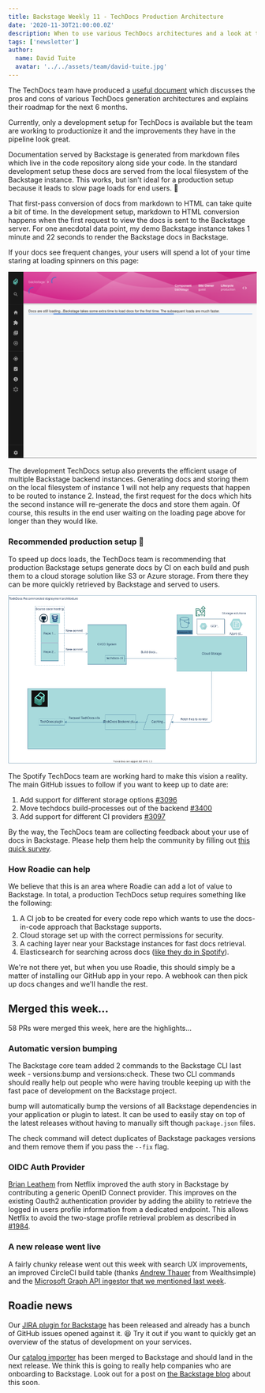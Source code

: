 ```yaml
---
title: Backstage Weekly 11 - TechDocs Production Architecture
date: '2020-11-30T21:00:00.0Z'
description: When to use various TechDocs architectures and a look at their roadmap for the next 6 months. 🛣
tags: ['newsletter']
author:
  name: David Tuite
  avatar: '../../assets/team/david-tuite.jpg'
---
```


The TechDocs team have produced a [useful document](https://backstage.io/docs/features/techdocs/architecture) which discusses the pros and cons of various TechDocs generation architectures and explains their roadmap for the next 6 months.

Currently, only a development setup for TechDocs is available but the team are working to productionize it and the improvements they have in the pipeline look great.

Documentation served by Backstage is generated from markdown files which live in the code repository along side your code. In the standard development setup these docs are served from the local filesystem of the Backstage instance. This works, but isn't ideal for a production setup because it leads to slow page loads for end users. 🐌

That first-pass conversion of docs from markdown to HTML can take quite a bit of time. In the development setup, markdown to HTML conversion happens when the first request to view the docs is sent to the Backstage server. For one anecdotal data point, my demo Backstage instance takes 1 minute and 22 seconds to render the Backstage docs in Backstage.

If your docs see frequent changes, your users will spend a lot of your time staring at loading spinners on this page:

![A loading page we see while we wait for TechDocs to generate](./techdocs-loading-screen.png)

The development TechDocs setup also prevents the efficient usage of multiple Backstage backend instances. Generating docs and storing them on the local filesystem of instance 1 will not help any requests that happen to be routed to instance 2. Instead, the first request for the docs which hits the second instance will re-generate the docs and store them again. Of course, this results in the end user waiting on the loading page above for longer than they would like.

### Recommended production setup 🏃

To speed up docs loads, the TechDocs team is recommending that production Backstage setups generate docs by CI on each build and push them to a cloud storage solution like S3 or Azure storage. From there they can be more quickly retrieved by Backstage and served to users.

![A diagram of the setup described above with boxes for the various parts and arrows going between them](./architecture-recommended.drawio.png)

The Spotify TechDocs team are working hard to make this vision a reality. The main GitHub issues to follow if you want to keep up to date are:

1. Add support for different storage options [#3096](https://github.com/backstage/backstage/issues/3096)
2. Move techdocs build-processes out of the backend [#3400](https://github.com/backstage/backstage/issues/3400)
3. Add support for different CI providers [#3097](https://github.com/backstage/backstage/issues/3097)

By the way, the TechDocs team are collecting feedback about your use of docs in Backstage. Please help them help the community by filling out [this quick survey](https://docs.google.com/forms/d/e/1FAIpQLSdn5Vn3MQhCdyYRuW8cMzZkMQF0bFxXYN168gZRvESLfJWVVg/viewform).

### How Roadie can help

We believe that this is an area where Roadie can add a lot of value to Backstage. In total, a production TechDocs setup requires something like the following:

1. A CI job to be created for every code repo which wants to use the docs-in-code approach that Backstage supports.
2. Cloud storage set up with the correct permissions for security.
3. A caching layer near your Backstage instances for fast docs retrieval.
4. Elasticsearch for searching across docs ([like they do in Spotify](https://github.com/backstage/backstage/issues/1499)).

We're not there yet, but when you use Roadie, this should simply be a matter of installing our GitHub app in your repo. A webhook can then pick up docs changes and we'll handle the rest.

## Merged this week...

58 PRs were merged this week, here are the highlights...

### Automatic version bumping

The Backstage core team added 2 commands to the Backstage CLI last week - versions:bump and versions:check. These two CLI commands should really help out people who were having trouble keeping up with the fast pace of development on the Backstage project.

bump will automatically bump the versions of all Backstage dependencies in your application or plugin to latest. It can be used to easily stay on top of the latest releases without having to manually sift though `package.json` files.

The check command will detect duplicates of Backstage packages versions and them remove them if you pass the `--fix` flag.

### OIDC Auth Provider

[Brian Leathem](https://github.com/bleathem) from Netflix improved the auth story in Backstage by contributing a generic OpenID Connect provider. This improves on the existing Oauth2 authentication provider by adding the ability to retrieve the logged in users profile information from a dedicated endpoint. This allows Netflix to avoid the two-stage profile retrieval problem as described in [#1984](https://github.com/backstage/backstage/issues/1984).

### A new release went live

A fairly chunky release went out this week with search UX improvements, an improved CircleCI build table (thanks [Andrew Thauer](https://github.com/andrewthauer) from Wealthsimple) and the [Microsoft Graph API ingestor that we mentioned last week](https://roadie.io/blog/backstage-weekly-10-catalog-importer/).

## Roadie news

Our [JIRA plugin for Backstage](https://github.com/RoadieHQ/backstage-plugin-jira) has been released and already has a bunch of GitHub issues opened against it. 😆 Try it out if you want to quickly get an overview of the status of development on your services.

Our [catalog importer](https://github.com/backstage/backstage/pull/3121) has been merged to Backstage and should land in the next release. We think this is going to really help companies who are onboarding to Backstage. Look out for a post on [the Backstage blog](https://backstage.io/blog/) about this soon.
